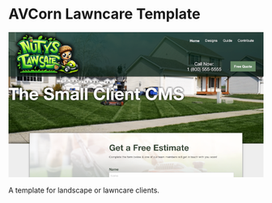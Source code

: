 # AVCorn Lawncare Template

![Template Preview](assets/images/previews/preview-lg.png "Lawncare Design Preview")

A template for landscape or lawncare clients.
